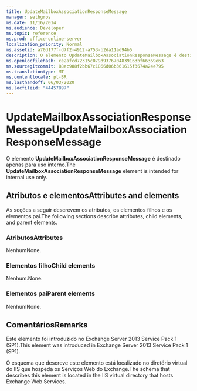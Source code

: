 ```yaml
---
title: UpdateMailboxAssociationResponseMessage
manager: sethgros
ms.date: 11/16/2014
ms.audience: Developer
ms.topic: reference
ms.prod: office-online-server
localization_priority: Normal
ms.assetid: a70d177f-d7f2-4912-a753-b2da11ad94b5
description: O elemento UpdateMailboxAssociationResponseMessage é destinado apenas para uso interno.
ms.openlocfilehash: ce2afcd72315c079d9376704839163bf66369e63
ms.sourcegitcommit: 88ec988f2bb67c1866d06b361615f3674a24e795
ms.translationtype: MT
ms.contentlocale: pt-BR
ms.lasthandoff: 06/03/2020
ms.locfileid: "44457897"
---
```

# <a name="updatemailboxassociationresponsemessage"></a><span data-ttu-id="489d8-103">UpdateMailboxAssociationResponseMessage</span><span class="sxs-lookup"><span data-stu-id="489d8-103">UpdateMailboxAssociationResponseMessage</span></span>

<span data-ttu-id="489d8-104">O elemento **UpdateMailboxAssociationResponseMessage** é destinado apenas para uso interno.</span><span class="sxs-lookup"><span data-stu-id="489d8-104">The **UpdateMailboxAssociationResponseMessage** element is intended for internal use only.</span></span> 

## <a name="attributes-and-elements"></a><span data-ttu-id="489d8-105">Atributos e elementos</span><span class="sxs-lookup"><span data-stu-id="489d8-105">Attributes and elements</span></span>

<span data-ttu-id="489d8-106">As seções a seguir descrevem os atributos, os elementos filhos e os elementos pai.</span><span class="sxs-lookup"><span data-stu-id="489d8-106">The following sections describe attributes, child elements, and parent elements.</span></span>
  
### <a name="attributes"></a><span data-ttu-id="489d8-107">Atributos</span><span class="sxs-lookup"><span data-stu-id="489d8-107">Attributes</span></span>

<span data-ttu-id="489d8-108">Nenhum</span><span class="sxs-lookup"><span data-stu-id="489d8-108">None.</span></span>
  
### <a name="child-elements"></a><span data-ttu-id="489d8-109">Elementos filho</span><span class="sxs-lookup"><span data-stu-id="489d8-109">Child elements</span></span>

<span data-ttu-id="489d8-110">Nenhum.</span><span class="sxs-lookup"><span data-stu-id="489d8-110">None.</span></span>
  
### <a name="parent-elements"></a><span data-ttu-id="489d8-111">Elementos pai</span><span class="sxs-lookup"><span data-stu-id="489d8-111">Parent elements</span></span>

<span data-ttu-id="489d8-112">Nenhum</span><span class="sxs-lookup"><span data-stu-id="489d8-112">None.</span></span>
  
## <a name="remarks"></a><span data-ttu-id="489d8-113">Comentários</span><span class="sxs-lookup"><span data-stu-id="489d8-113">Remarks</span></span>

<span data-ttu-id="489d8-114">Este elemento foi introduzido no Exchange Server 2013 Service Pack 1 (SP1).</span><span class="sxs-lookup"><span data-stu-id="489d8-114">This element was introduced in Exchange Server 2013 Service Pack 1 (SP1).</span></span>
  
<span data-ttu-id="489d8-115">O esquema que descreve este elemento está localizado no diretório virtual do IIS que hospeda os Serviços Web do Exchange.</span><span class="sxs-lookup"><span data-stu-id="489d8-115">The schema that describes this element is located in the IIS virtual directory that hosts Exchange Web Services.</span></span>
  

